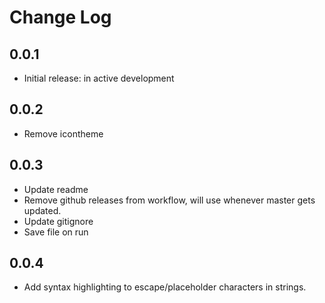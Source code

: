 # Change Log

## 0.0.1

- Initial release: in active development
  
## 0.0.2

- Remove icontheme

## 0.0.3

- Update readme
- Remove github releases from workflow, will use whenever master gets updated.
- Update gitignore
- Save file on run

## 0.0.4

- Add syntax highlighting to escape/placeholder characters in strings.
